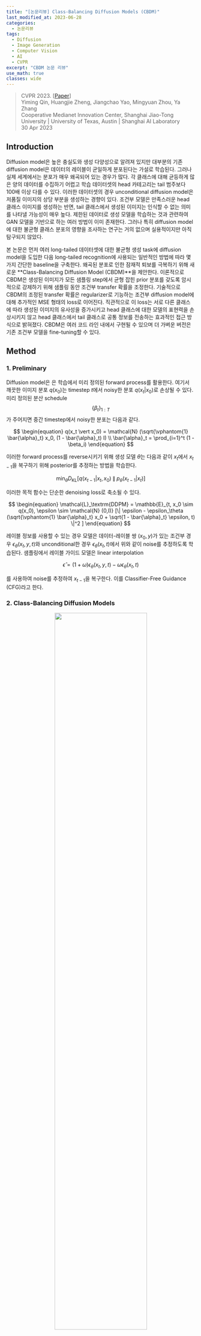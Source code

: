 ```yaml
---
title: "[논문리뷰] Class-Balancing Diffusion Models (CBDM)"
last_modified_at: 2023-06-28
categories:
  - 논문리뷰
tags:
  - Diffusion
  - Image Generation
  - Computer Vision
  - AI
  - CVPR
excerpt: "CBDM 논문 리뷰"
use_math: true
classes: wide
---
```


> CVPR 2023. [[Paper](https://arxiv.org/abs/2305.00562)]  
> Yiming Qin, Huangjie Zheng, Jiangchao Yao, Mingyuan Zhou, Ya Zhang  
> Cooperative Medianet Innovation Center, Shanghai Jiao-Tong University | University of Texas, Austin | Shanghai AI Laboratory  
> 30 Apr 2023  

## Introduction
Diffusion model은 높은 충실도와 생성 다양성으로 알려져 있지만 대부분의 기존 diffusion model은 데이터의 레이블이 균일하게 분포된다는 가설로 학습된다. 그러나 실제 세계에서는 분포가 매우 왜곡되어 있는 경우가 많다. 각 클래스에 대해 균등하게 많은 양의 데이터를 수집하기 어렵고 학습 데이터셋의 head 카테고리는 tail 범주보다 100배 이상 다를 수 있다. 이러한 데이터셋의 경우 unconditional diffusion model은 저품질 이미지의 상당 부분을 생성하는 경향이 있다. 조건부 모델은 만족스러운 head 클래스 이미지를 생성하는 반면, tail 클래스에서 생성된 이미지는 인식할 수 없는 의미를 나타낼 가능성이 매우 높다. 제한된 데이터로 생성 모델을 학습하는 것과 관련하여 GAN 모델을 기반으로 하는 여러 방법이 이미 존재한다. 그러나 특히 diffusion model에 대한 불균형 클래스 분포의 영향을 조사하는 연구는 거의 없으며 실용적이지만 아직 탐구되지 않았다. 

본 논문은 먼저 여러 long-tailed 데이터셋에 대한 불균형 생성 task에 diffusion model을 도입한 다음 long-tailed recognition에 사용되는 일반적인 방법에 따라 몇 가지 간단한 baseline을 구축한다. 왜곡된 분포로 인한 잠재적 퇴보를 극복하기 위해 새로운 **Class-Balancing Diffusion Model (CBDM)**을 제안한다. 이론적으로 CBDM은 생성된 이미지가 모든 샘플링 step에서 균형 잡힌 prior 분포를 갖도록 암시적으로 강제하기 위해 샘플링 동안 조건부 transfer 확률을 조정한다. 기술적으로 CBDM의 조정된 transfer 확률은 regularizer로 기능하는 조건부 diffusion model에 대해 추가적인 MSE 형태의 loss로 이어진다. 직관적으로 이 loss는 서로 다른 클래스에 따라 생성된 이미지의 유사성을 증가시키고 head 클래스에 대한 모델의 표현력을 손상시키지 않고 head 클래스에서 tail 클래스로 공통 정보를 전송하는 효과적인 접근 방식으로 밝혀졌다. CBDM은 여러 코드 라인 내에서 구현될 수 있으며 더 가벼운 버전은 기존 조건부 모델을 fine-tuning할 수 있다. 

## Method
### 1. Preliminary
Diffusion model은 은 학습에서 미리 정의된 forward process를 활용한다. 여기서 깨끗한 이미지 분포 $q(x_0)$는 timestep $t$에서 noisy한 분포 $q(x_t \vert x_0)$로 손상될 수 있다. 미리 정의된 분산 schedule $$\{\beta_t\}_{1:T}$$가 주어지면 중간 timestep에서 noisy한 분포는 다음과 같다.

$$
\begin{equation}
q(x_t \vert x_0) = \mathcal{N} (\sqrt{\vphantom{1} \bar{\alpha}_t} x_0, (1 - \bar{\alpha}_t) I) \\
\bar{\alpha}_t = \prod_{i=1}^t (1 - \beta_i)
\end{equation}
$$

이러한 forward process를 reverse시키기 위해 생성 모델 $\theta$는 다음과 같이 $x_t$에서 $x_{t-1}$을 복구하기 위해 posterior를 추정하는 방법을 학습한다.

$$
\begin{equation}
\min_\theta D_\textrm{KL} [q(x_{t-1} \vert x_t, x_0) \;\|\; p_\theta (x_{t-1} \vert x_t)]
\end{equation}
$$

이러한 목적 함수는 단순한 denoising loss로 축소될 수 있다.

$$
\begin{equation}
\mathcal{L}_\textrm{DDPM} = \mathbb{E}_{t, x_0 \sim q(x_0), \epsilon \sim \mathcal{N} (0,I)} [\| \epsilon - \epsilon_\theta (\sqrt{\vphantom{1} \bar{\alpha}_t} x_0 + \sqrt{1 - \bar{\alpha}_t} \epsilon, t) \|^2 ]
\end{equation}
$$

레이블 정보를 사용할 수 있는 경우 모델은 데이터-레이블 쌍 $(x_0, y)$가 있는 조건부 경우 $\epsilon_\theta (x_t, y, t)$와 unconditional한 경우 $\epsilon_\theta (x_t, t)$에서 위와 같이 noise를 추정하도록 학습된다. 샘플링에서 레이블 가이드 모델은 linear interpolation

$$
\begin{equation}
\hat{\epsilon} = (1 + \omega) \epsilon_\theta (x_t, y, t) - \omega \epsilon_\theta (x_t, t)
\end{equation}
$$

를 사용하여 noise를 추정하여 $x_{t−1}$을 복구한다. 이를 Classifier-Free Guidance (CFG)라고 한다. 

### 2. Class-Balancing Diffusion Models
<center><img src='{{"/assets/img/cbdm/cbdm-fig2.PNG" | relative_url}}' width="70%"></center>
<br>
현재 diffusion model은 데이터 분포가 클래스에서 균일하다고 가정하므로 학습 단계에서 샘플을 동등하게 취급한다. 그러나 이러한 학습 전략은 생성 품질의 저하로 이어진다. 

$q(x, y)$가 생성 모델에 의해 예측된 결합 분포 $p_\theta (x, y)$와 일치시켜야 하는 데이터 분포라고 가정하자. 밀도 비율 

$$
\begin{equation}
r = \frac{q(x, y)}{p_\theta (x, y)} = \frac{q(x \vert y)}{p_\theta (x \vert y)} \cdot \frac{q(y)}{p_\theta (y)}
\end{equation}
$$

로부터 $q(x, y)$와 $p_\theta (x, y)$의 차이를 분석한다. 실제 레이블 분포 $q(y)$가 일반적으로 균일하다고 가정되는 prior $p_\theta (y)$와 동일할 때 밀도 비율 $r$은 조건부 모델 $p_\theta (x \vert y)$를 학습하기 위해 조건부 항으로 감소된다. 그러나 이러한 가설이 위반되면 head 클래스의 경우 $q(y) / p_\theta (y)$가 더 큰 가중치를 가져 모델이 편향되고 tail 클래스가 손상되며 그 반대의 경우도 마찬가지이다. 

<center><img src='{{"/assets/img/cbdm/cbdm-fig1.PNG" | relative_url}}' width="50%"></center>
<br>
경험적으로 위 그림에 표시된 대로 tail 클래스에서 생성이 더 저하된다. 또한 head 클래스와 비교하여 DDPM은 tail 클래스 데이터 분포를 잘 캡처할 수 없으며 샘플링 프로세스 중에 mode가 제대로 다루어지지 않는다. 결과적으로 tail 클래스의 생성은 종종 품질과 다양성이 좋지 않다.

이 문제를 해결하기 위한 가장 직관적인 접근 방식은 클래스가 균형 잡힌 재샘플링을 통해 prior 레이블 분포를 조정하는 것이다. 그러나 이러한 급격한 조정은 쉽게 부정적인 개선으로 이어진다. Diffusion model의 step-by-step 샘플링 특성은 이 분포를 보다 부드럽게 조정할 수 있는 또 다른 측면을 제공한다. 클래스 분포와 prior 분포 사이에 차이가 있을 때 조건부 transition 확률 $p_\theta (x_{t−1} \vert x_t, y)$를 통해 학습 프로세스를 보정한다.

$p_\theta^\ast (x_{t−1} \vert x_t, y)$를 $q(y) / p_\theta (y)$가 올바르게 추정된 경우의 최적으로 학습된 것이라고 하고, $p_\theta (x_{t-1} \vert x_t, y)$를 클래스 불균형 케이스에서 학습된 것이라고 하자. 이러한 두 생성 분포 간의 관계는 다음과 같은 명제로 설명할 수 있다.

<br>
<hr style='border:2px solid black'>

**Proposition 1.** 클래스 불균형 데이터셋에서 $\theta$로 parameterize된 diffusion model을 학습할 때 조건부 reverse 분포 $p_\theta (x_{t-1} \vert x_t, y)$는 조정 스키마로 다음과 같이 수정할 수 있다.

$$
\begin{equation}
p_\theta^\ast (x_{t-1} \vert x_t, y) = p_\theta (x_{t-1} \vert x_t, y) \frac{p_\theta (x_{t-1})}{p_\theta^\ast (x_{t-1})} \frac{q^\ast (x_t)}{q(x_t)}
\end{equation}
$$

<hr style='border:2px solid black'>
<br>

위의 명제는 클래스 불균형 데이터셋에서 학습할 때 diffusion model이 모든 reverse step $t$에서 분포 조정 스키마를 적용하여 여전히 실제 데이터 분포에 접근할 수 있음을 보여준다. 그러나 이 스키마를 근사화하는 것은 모든 샘플링 step에서 실현 가능하지 않으므로 CBDM은 동일한 목적 함수를 달성하기 위해 학습 loss function에 이를 통합하여 model-free 부분

$$
\begin{equation}
\frac{q^\ast (x_t)}{q(x_t)}
\end{equation}
$$

를 제거한다. $p_\theta (x_{t−1})$와 $p_\theta^\ast (x_{t−1})$을 조건부 확률 $p_\theta^\ast (x_{t−1} \vert x_{t:T}, y)$의 기대값으로 더 분해하여 이 확률을 근사화하기 위한 상한을 Proposition 2에서 제시한다. 

<br>
<hr style='border:2px solid black'>

**Proposition 2.** 조정된 loss

$$
\begin{equation}
\mathcal{L}_\textrm{DM}^\ast = \sum_{t=1}^T \mathcal{L}_{t-1}^\ast
\end{equation}
$$

의 경우 timestep $t$에서 보정할 학습 목적 함수의 상한은 다음과 같이 도출할 수 있다.

$$
\begin{aligned}
\sum_{t \ge 1} \mathcal{L}_{t-1}^\ast =\;& \sum_{t \ge 1} D_\textrm{KL} [q(x_{t-1} \vert x_t, x_0) \;\|\; p_\theta^\ast (x_{t-1} \vert x_t, y)] \\
=\;& \sum_{t \ge 1} ( \underbrace{D_\textrm{KL} [q(x_{t-1} \vert x_t, x_0) \;\|\; p_\theta (x_{t-1} \vert x_t, y)]}_{\textrm{Diffusion model loss } \mathcal{L}_\textrm{DM}} \\
&+ \underbrace{ t \mathbb{E}_{y' \sim q_{\mathcal{Y}}^\ast } [ D_\textrm{KL} [ p_\theta (x_{t-1} \vert x_t) \;\|\; p_\theta (x_{t-1} \vert x_t, y') ]] }_{\textrm{Distribution adjustment loss } \mathcal{L}_r} )
\end{aligned}
$$

<hr style='border:2px solid black'>
<br>

위 명제의 상한은 두 부분으로 간주할 수 있다. 첫 번째 항 $$\mathcal{L}_\textrm{DM}$$은 일반 DDPM loss에 해당한다. 두 번째 loss $$\mathcal{L}_r$$은 정규화 항을로 분포를 조정하는 데 사용된다. 대략적으로 말하면 $$\mathcal{L}_r$$은 모델의 출력과 임의의 타겟 클래스 간의 유사성을 높인다. 따라서 head 클래스에 대한 overfitting의 위험을 줄이고 다른 클래스에서 얻은 지식을 통해 tail 클래스에 대한 생성 다양성을 확대한다. $$q_\mathcal{Y}^\ast$$가 데이터셋보다 tail이 짧을 때, 이 loss는 또한 학습 중에 선택될 과소 표현된 tail 샘플의 확률을 증가시킨다.

### 3. Training algorithm
CBDM의 상세한 학습 알고리즘은 Algorithm 1과 같다. 

<center><img src='{{"/assets/img/cbdm/cbdm-algo1.PNG" | relative_url}}' width="50%"></center>
<br>
알고리즘에서 분포 조정 loss $$\mathcal{L}_r$$을 Monte-Carlo 샘플을 사용하여 MSE로 줄인다. 여기서 $\mathcal{Y}$는 분포 $$q_\mathcal{Y}^\ast$$를 따르는 샘플 세트이고 $y$는 이미지 레이블을 나타낸다. CFG의 경우 조건을 삭제할 고정 확률 (보통 10%)이 있다 (즉, $y$ = None).

$$
\begin{equation}
\mathcal{L}_r (x_t, y, t) = \frac{1}{| \mathcal{Y} |} \sum_{y' \in \mathcal{Y}} [t \| \epsilon_\theta (x_t, y) - \epsilon_\theta (x_t, y') \|^2 ]
\end{equation}
$$

CBDM은 모델 아키텍처를 채택하고 학습 loss $$\mathcal{L}_\textrm{DM}$$을 조정하여 임의의 기존 조건부 diffusion model에 적용시킬 수 있다. 특히 정규화 가중치 $\tau$의 선택은 밀도 비율 

$$
\begin{equation}
\frac{p_\theta (x_t)}{p_\theta^\ast (x_t)}
\end{equation}
$$

의 선명도에 영향을 미친다. 또한 샘플링 세트 $\mathcal{Y}$의 선택은 CBDM의 또 다른 중요한 관점이며, 조정하려는 대상 분포에 따라 달라진다. 일반성을 잃지 않고 두 가지 경우에 대해 논의한다. 

1. 레이블 분포를 클래스 균형 레이블 분포로 조정할 수 있다. 여기에서 레이블을 샘플링하여 $$\mathcal{Y}^\textrm{bal}$$을 구성한다. 
2. 데이터 분포가 heavily longtailed인 경우, 안정된 학습을 위해 조정된 분포를 상대적으로 클래스 불균형이 적은 분포로 타겟팅할 수도 있다.

CBDM은 여러 메커니즘에서 두 경우 모두 잘 작동할 수 있다.

또한 이 loss로 naive하게 최적화하면 모델이 조건 $y$에 관계없이 동일한 결과를 출력하여 조건부 생성 성능을 저하시키는 일부 자명한 해로 모델이 붕괴될 수 있다. 따라서 이 문제를 방지하기 위해 stop-gradient 연산을 적용한다. CBDM의 최종 loss는 다음과 같다.

$$
\begin{aligned}
\mathcal{L}_\textrm{CBDM}^{\tau, \gamma, \mathcal{Y}} (x_t, y, t, \epsilon) &= \| \epsilon_\theta (x_t, y) - \epsilon \|^2 \\
&+ \frac{\tau t}{| \mathcal{Y} |} \sum_{y' \in \mathcal{Y}} (\| \epsilon_\theta (x_t, y) - \textrm{sg} (\epsilon_\theta (x_t, y')) \|^2 \\
&\quad \qquad \qquad + \gamma \| \textrm{sg} (\epsilon_\theta (x_t, y)) - \epsilon_\theta (x_t, y') \|^2 )
\end{aligned}
$$

여기서 $\textrm{sg}(\cdot)$는 stop-gradient 연산을 나타낸다. $\tau$와 $\gamma$는 각각 정규화 항과 commitment 항의 가중치이며, 기본 설정에서 $\gamma = 1/4$로 설정된다. $\vert \mathcal{Y} \vert$은 레이블 세트의 element 수를 나타낸다.

## Experimental results
- 데이터셋: CIFAR10LT, CIFAR100LT ($imb = 0.01$)
- 구현 디테일
  - DDPM: $\beta_1 = 10^{-4}$, $\beta_T = 0.02$, $T = 1000$
  - Optimizer: Adam
  - Leraning rate: $2 \times 10^{-4}$ (warmup 5000 epochs)

### 1. Main results
다음은 다양한 데이터셋에서의 CBDM의 성능이다.

<center><img src='{{"/assets/img/cbdm/cbdm-table1.PNG" | relative_url}}' width="85%"></center>
<br>
다음은 heavily tail-distributed 클래스와 mild tail-distributed 클래스에 대한 생성 결과를 DDPM과 비교한 것이다.

<center><img src='{{"/assets/img/cbdm/cbdm-fig3.PNG" | relative_url}}' width="60%"></center>

#### Case-by-case study
다음은 클래스별 FID를 DDPM과 비교한 그래프이다.

<center><img src='{{"/assets/img/cbdm/cbdm-fig4.PNG" | relative_url}}' width="45%"></center>

#### The choice of label set $\mathcal{Y}$
다음은 다양한 정규화 샘플링 세트 $\mathcal{Y}$에 대한 성능을 비교한 표이다.

<center><img src='{{"/assets/img/cbdm/cbdm-table2.PNG" | relative_url}}' width="48%"></center>

#### Enhancement of training classifiers on long-tailed data
다음은 다양한 학습 데이터에 대한 recognition 결과이다.

<center><img src='{{"/assets/img/cbdm/cbdm-table4.PNG" | relative_url}}' width="41%"></center>

#### Comparison with other benchmarks 
다음은 CIFAR에서 long-tailed SOTA들과 비교한 표이다.

<center><img src='{{"/assets/img/cbdm/cbdm-table3.PNG" | relative_url}}' width="45%"></center>

### 3. Ablations
#### Compatibility with different backbones
다음은 CIFAR100LT 데이터셋에서 다양한 backbone을 사용할 때의 결과를 비교한 표이다.

<center><img src='{{"/assets/img/cbdm/cbdm-table5.PNG" | relative_url}}' width="45%"></center>

#### CBDM with DDIM sampling
다음은 100 DDIM step으로 샘플링한 결과이다.

<center><img src='{{"/assets/img/cbdm/cbdm-table6.PNG" | relative_url}}' width="50%"></center>

#### Effects of hyperparameters
다음은 다양한 정규화 가중치 $\tau$에 대한 이미지 품질이다.

<center><img src='{{"/assets/img/cbdm/cbdm-fig5.PNG" | relative_url}}' width="63%"></center>

#### Guidance strength $\omega$
다음은 다양한 guidance 강도 $\omega$에 대한 이미지 품질이다.

<center><img src='{{"/assets/img/cbdm/cbdm-fig6.PNG" | relative_url}}' width="63%"></center>

#### Fidelity-diversity control
다음은 guidance 강도 $\omega$와 정규화 가중치 $\tau$에 의해 이미지의 충실도와 다양성을 제어한 결과이다. 

<center><img src='{{"/assets/img/cbdm/cbdm-fig7.PNG" | relative_url}}' width="60%"></center>